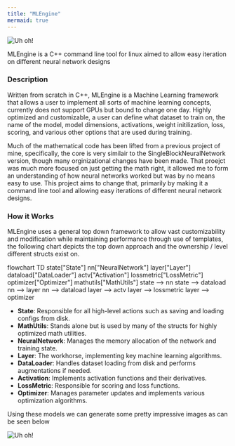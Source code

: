```yaml
---
title: "MLEngine"
mermaid: true
---
```


![Uh oh!](/images/mlengine.gif)

MLEngine is a C++ command line tool for linux aimed to allow easy iteration on different neural network designs

### Description
Written from scratch in C++, MLEngine is a Machine Learning framework that allows a user to implement all sorts of machine 
learning concepts, currently does not support GPUs but bound to change one day. Highly optimized and customizable, a user 
can define what dataset to train on, the name of the model, model dimensions, activations, weight initilization, loss, scoring, 
and various other options that are used during training.

Much of the mathematical code has been lifted from a previous project of mine, specifically, the core is very similair to the 
SingleBlockNeuralNetwork version, though many orginizational changes have been made. That proejct was much more focused on just 
getting the math right, it allowed me to form an understanding of how neural networks worked but was by no means easy to use. 
This project aims to change that, primarily by making it a command line tool and allowing easy iterations of different neural 
network designs.  

### How it Works
MLEngine uses a general top down framework to allow vast customizability and modification while maintaining performance through 
use of templates, the following chart depicts the top down approach and the ownership / level different structs exist on.

<div class="mermaid">
flowchart TD
    state["State"]
    nn["NeuralNetwork"]
    layer["Layer"]
    dataload["DataLoader"]
    actv["Activation"]
    lossmetric["LossMetric"]
    optimizer["Optimizer"]
    mathutils["MathUtils"]
    state --> nn
    state --> dataload
    nn --> layer
    nn --> dataload
    layer --> actv
    layer --> lossmetric
    layer --> optimizer
</div>

- **State**: Responsible for all high-level actions such as saving and loading configs from disk.</li>
- **MathUtils**: Stands alone but is used by many of the structs for highly optimized math utilities.</li>
- **NeuralNetwork**: Manages the memory allocation of the network and training state.</li>
- **Layer**: The workhorse, implementing key machine learning algorithms.</li>
- **DataLoader**: Handles dataset loading from disk and performs augmentations if needed.</li>
- **Activation**: Implements activation functions and their derivatives.</li>
- **LossMetric**: Responsible for scoring and loss functions.</li>
- **Optimizer**: Manages parameter updates and implements various optimization algorithms.</li>

Using these models we can generate some pretty impressive images as can be seen below

![Uh oh!](/images/mandleimage.png)
